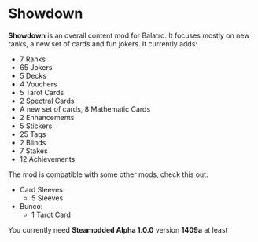 # Showdown

**Showdown** is an overall content mod for Balatro. It focuses mostly on new ranks, a new set of cards and fun jokers. It currently adds:
- 7 Ranks
- 65 Jokers
- 5 Decks
- 4 Vouchers
- 5 Tarot Cards
- 2 Spectral Cards
- A new set of cards, 8 Mathematic Cards
- 2 Enhancements
- 5 Stickers
- 25 Tags
- 2 Blinds
- 7 Stakes
- 12 Achievements

The mod is compatible with some other mods, check this out:
- Card Sleeves:
  - 5 Sleeves
- Bunco:
  - 1 Tarot Card

You currently need **Steamodded Alpha 1.0.0** version **1409a** at least